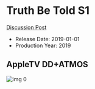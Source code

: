 # Truth Be Told S1

[Discussion Post](https://www.avsforum.com/threads/bass-eq-for-filtered-movies.2995212/post-58955460)

* Release Date: 2019-01-01
* Production Year: 2019

## AppleTV DD+ATMOS

![img 0](https://i.imgur.com/cNLo5Vu.jpg)


